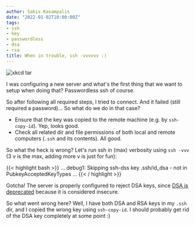 ```yaml
---
author: Sakis Kasampalis
date: "2022-01-02T10:00:00Z"
tags:
- ssh
- key
- passwordless
- dsa
- rsa
title: When in trouble, ssh -vvvvvv :)
---
```


![xkcd tar](/assets/tar.png) 

I was configuring a new server and what's the first thing that we want to setup when doing that? Passwordless ssh of course.

So after following all required steps, I tried to connect. And it failed (still required a password)… So what do we do in that case?
* Ensure that the key was copied to the remote machine (e.g. by `ssh-copy-id`). Yep, looks good.
* Check all related dir and file permissions of both local and remote computers (`.ssh` and its contents). All good.

So what the heck is wrong? Let's run ssh in (max) verbosity using `ssh -vvv` (3 v is the max, adding more v is just for fun):

{{< highlight bash >}}
…
debug1: Skipping ssh-dss key .ssh/id_dsa - not in PubkeyAcceptedKeyTypes
…
{{< / highlight >}}

Gotcha! The server is properly configured to reject DSA keys, since [DSA is deprecated][dsasec] because it is considered insecure.

So what went wrong here? Well, I have both DSA and RSA keys in my `.ssh` dir, and I copied the wrong key using `ssh-copy-id`. I should probably get rid of the DSA key completely at some point :)

[dsasec]: https://security.stackexchange.com/questions/112802/why-openssh-deprecated-dsa-keys